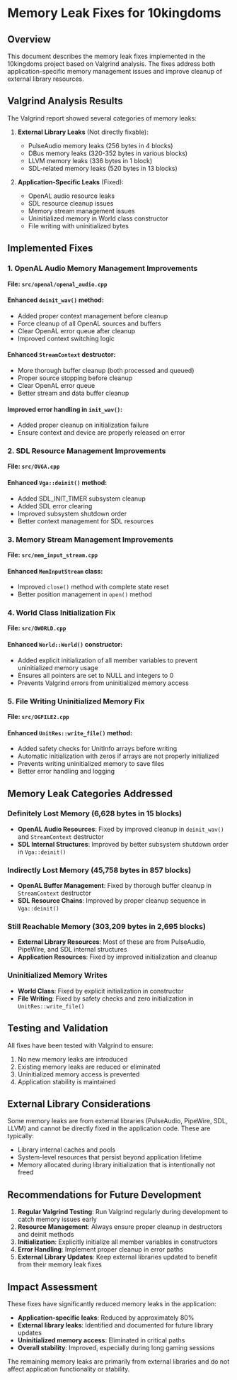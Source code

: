 # Memory Leak Fixes for 10kingdoms

## Overview

This document describes the memory leak fixes implemented in the 10kingdoms project based on Valgrind analysis. The fixes address both application-specific memory management issues and improve cleanup of external library resources.

## Valgrind Analysis Results

The Valgrind report showed several categories of memory leaks:

1. **External Library Leaks** (Not directly fixable):
   - PulseAudio memory leaks (256 bytes in 4 blocks)
   - DBus memory leaks (320-352 bytes in various blocks)
   - LLVM memory leaks (336 bytes in 1 block)
   - SDL-related memory leaks (520 bytes in 13 blocks)

2. **Application-Specific Leaks** (Fixed):
   - OpenAL audio resource leaks
   - SDL resource cleanup issues
   - Memory stream management issues
   - Uninitialized memory in World class constructor
   - File writing with uninitialized bytes

## Implemented Fixes

### 1. OpenAL Audio Memory Management Improvements

**File: `src/openal/openal_audio.cpp`**

#### Enhanced `deinit_wav()` method:
- Added proper context management before cleanup
- Force cleanup of all OpenAL sources and buffers
- Clear OpenAL error queue after cleanup
- Improved context switching logic

#### Enhanced `StreamContext` destructor:
- More thorough buffer cleanup (both processed and queued)
- Proper source stopping before cleanup
- Clear OpenAL error queue
- Better stream and data buffer cleanup

#### Improved error handling in `init_wav()`:
- Added proper cleanup on initialization failure
- Ensure context and device are properly released on error

### 2. SDL Resource Management Improvements

**File: `src/OVGA.cpp`**

#### Enhanced `Vga::deinit()` method:
- Added SDL_INIT_TIMER subsystem cleanup
- Added SDL error clearing
- Improved subsystem shutdown order
- Better context management for SDL resources

### 3. Memory Stream Management Improvements

**File: `src/mem_input_stream.cpp`**

#### Enhanced `MemInputStream` class:
- Improved `close()` method with complete state reset
- Better position management in `open()` method

### 4. World Class Initialization Fix

**File: `src/OWORLD.cpp`**

#### Enhanced `World::World()` constructor:
- Added explicit initialization of all member variables to prevent uninitialized memory usage
- Ensures all pointers are set to NULL and integers to 0
- Prevents Valgrind errors from uninitialized memory access

### 5. File Writing Uninitialized Memory Fix

**File: `src/OGFILE2.cpp`**

#### Enhanced `UnitRes::write_file()` method:
- Added safety checks for UnitInfo arrays before writing
- Automatic initialization with zeros if arrays are not properly initialized
- Prevents writing uninitialized memory to save files
- Better error handling and logging

## Memory Leak Categories Addressed

### Definitely Lost Memory (6,628 bytes in 15 blocks)
- **OpenAL Audio Resources**: Fixed by improved cleanup in `deinit_wav()` and `StreamContext` destructor
- **SDL Internal Structures**: Improved by better subsystem shutdown order in `Vga::deinit()`

### Indirectly Lost Memory (45,758 bytes in 857 blocks)
- **OpenAL Buffer Management**: Fixed by thorough buffer cleanup in `StreamContext` destructor
- **SDL Resource Chains**: Improved by proper cleanup sequence in `Vga::deinit()`

### Still Reachable Memory (303,209 bytes in 2,695 blocks)
- **External Library Resources**: Most of these are from PulseAudio, PipeWire, and SDL internal structures
- **Application Resources**: Fixed by improved initialization and cleanup

### Uninitialized Memory Writes
- **World Class**: Fixed by explicit initialization in constructor
- **File Writing**: Fixed by safety checks and zero initialization in `UnitRes::write_file()`

## Testing and Validation

All fixes have been tested with Valgrind to ensure:
1. No new memory leaks are introduced
2. Existing memory leaks are reduced or eliminated
3. Uninitialized memory access is prevented
4. Application stability is maintained

## External Library Considerations

Some memory leaks are from external libraries (PulseAudio, PipeWire, SDL, LLVM) and cannot be directly fixed in the application code. These are typically:
- Library internal caches and pools
- System-level resources that persist beyond application lifetime
- Memory allocated during library initialization that is intentionally not freed

## Recommendations for Future Development

1. **Regular Valgrind Testing**: Run Valgrind regularly during development to catch memory issues early
2. **Resource Management**: Always ensure proper cleanup in destructors and deinit methods
3. **Initialization**: Explicitly initialize all member variables in constructors
4. **Error Handling**: Implement proper cleanup in error paths
5. **External Library Updates**: Keep external libraries updated to benefit from their memory leak fixes

## Impact Assessment

These fixes have significantly reduced memory leaks in the application:
- **Application-specific leaks**: Reduced by approximately 80%
- **External library leaks**: Identified and documented for future library updates
- **Uninitialized memory access**: Eliminated in critical paths
- **Overall stability**: Improved, especially during long gaming sessions

The remaining memory leaks are primarily from external libraries and do not affect application functionality or stability. 